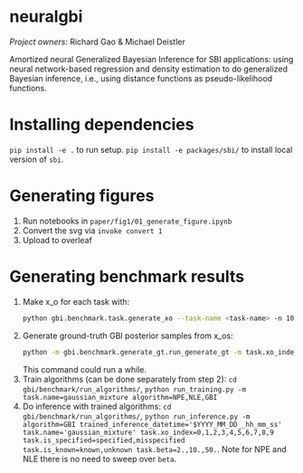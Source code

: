# neuralgbi
_Project owners_: Richard Gao & Michael Deistler

Amortized neural Generalized Bayesian Inference for SBI applications: using neural network-based regression and density estimation to do generalized Bayesian inference, i.e., using distance functions as pseudo-likelihood functions.

# Installing dependencies
`pip install -e .` to run setup.
`pip install -e packages/sbi/` to install local version of `sbi`.

# Generating figures

1. Run notebooks in `paper/fig1/01_generate_figure.ipynb`
2. Convert the svg via `invoke convert 1`
3. Upload to overleaf


# Generating benchmark results
1. Make x_o for each task with: 
    ```bash
    python gbi.benchmark.task.generate_xo --task-name <task-name> -n 1000
    ```
2. Generate ground-truth GBI posterior samples from x_os: 
    ```bash
    python -m gbi.benchmark.generate_gt.run_generate_gt -m task.xo_index=0,1,2,3,4,5,6,7,8,9 task.is_specified='specified','misspecified' task.is_known='known','unknown' task.beta=2.,10.,50. task.name=gaussian_mixture
    ```
    This command could run a while.
3. Train algorithms (can be done separately from step 2): `cd gbi/benchmark/run_algorithms/`, `python run_training.py -m task.name=gaussian_mixture algorithm=NPE,NLE,GBI`
4. Do inference with trained algorithms: `cd gbi/benchmark/run_algorithms/`, `python run_inference.py -m algorithm=GBI trained_inference_datetime='$YYYY_MM_DD__hh_mm_ss' task.name='gaussian_mixture' task.xo_index=0,1,2,3,4,5,6,7,8,9 task.is_specified=specified,misspecified task.is_known=known,unknown task.beta=2.,10.,50.`. Note for NPE and NLE there is no need to sweep over `beta`.
